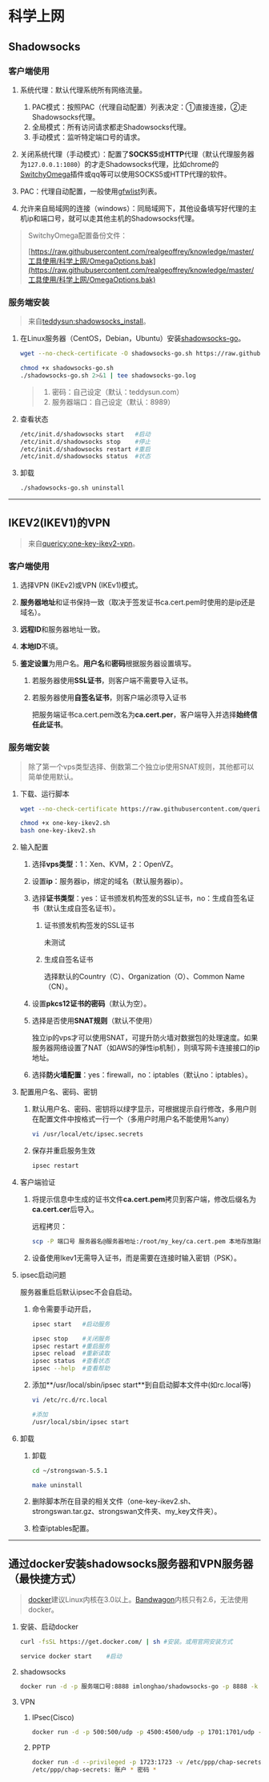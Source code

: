 # 科学上网

## Shadowsocks

### 客户端使用
1. 系统代理：默认代理系统所有网络流量。

    1. PAC模式：按照PAC（代理自动配置）列表决定：①直接连接，②走Shadowsocks代理。
    2. 全局模式：所有访问请求都走Shadowsocks代理。
    3. 手动模式：监听特定端口号的请求。
2. 关闭系统代理（手动模式）：配置了**SOCKS5**或**HTTP**代理（默认代理服务器为`127.0.0.1:1080`）的才走Shadowsocks代理，比如chrome的[SwitchyOmega](https://github.com/FelisCatus/SwitchyOmega)插件或qq等可以使用SOCKS5或HTTP代理的软件。
3. PAC：代理自动配置，一般使用[gfwlist](https://github.com/gfwlist/gfwlist)列表。
4. 允许来自局域网的连接（windows）：同局域网下，其他设备填写好代理的主机ip和端口号，就可以走其他主机的Shadowsocks代理。

>SwitchyOmega配置备份文件：
>
>[https://raw.githubusercontent.com/realgeoffrey/knowledge/master/工具使用/科学上网/OmegaOptions.bak](https://raw.githubusercontent.com/realgeoffrey/knowledge/master/工具使用/科学上网/OmegaOptions.bak)

### 服务端安装
>来自[teddysun:shadowsocks_install](https://github.com/teddysun/shadowsocks_install#shadowsocks-gosh)。

1. 在Linux服务器（CentOS，Debian，Ubuntu）安装[shadowsocks-go](https://github.com/shadowsocks/shadowsocks-go)。

    ```bash
    wget --no-check-certificate -O shadowsocks-go.sh https://raw.githubusercontent.com/teddysun/shadowsocks_install/master/shadowsocks-go.sh

    chmod +x shadowsocks-go.sh
    ./shadowsocks-go.sh 2>&1 | tee shadowsocks-go.log
    ```

    >1. 密码：自己设定（默认：teddysun.com）
    >2. 服务器端口：自己设定（默认：8989）
2. 查看状态

    ```bash
    /etc/init.d/shadowsocks start   #启动
    /etc/init.d/shadowsocks stop    #停止
    /etc/init.d/shadowsocks restart #重启
    /etc/init.d/shadowsocks status  #状态
    ```
3. 卸载

    ```bash
    ./shadowsocks-go.sh uninstall
    ```

---
## IKEV2(IKEV1)的VPN
>来自[quericy:one-key-ikev2-vpn](https://github.com/quericy/one-key-ikev2-vpn)。

### 客户端使用
1. 选择VPN (IKEv2)或VPN (IKEv1)模式。
2. **服务器地址**和证书保持一致（取决于签发证书ca.cert.pem时使用的是ip还是域名）。
3. **远程ID**和服务器地址一致。
4. **本地ID**不填。
5. **鉴定设置**为用户名。**用户名**和**密码**根据服务器设置填写。

    1. 若服务器使用**SSL证书**，则客户端不需要导入证书。
    2. 若服务器使用**自签名证书**，则客户端必须导入证书

        把服务端证书ca.cert.pem改名为**ca.cert.per**，客户端导入并选择**始终信任此证书**。

### 服务端安装
>除了第一个vps类型选择、倒数第二个独立ip使用SNAT规则，其他都可以简单使用默认。

1. 下载、运行脚本

    ```bash
    wget --no-check-certificate https://raw.githubusercontent.com/quericy/one-key-ikev2-vpn/master/one-key-ikev2.sh

    chmod +x one-key-ikev2.sh
    bash one-key-ikev2.sh
    ```
2. 输入配置
    1. 选择**vps类型**：1：Xen、KVM，2：OpenVZ。
    2. 设置**ip**：服务器ip，绑定的域名（默认服务器ip）。
    3. 选择**证书类型**：yes：证书颁发机构签发的SSL证书，no：生成自签名证书（默认生成自签名证书）。

        1. 证书颁发机构签发的SSL证书

            未测试
        2. 生成自签名证书

            选择默认的Country（C）、Organization（O）、Common Name（CN）。
    4. 设置**pkcs12证书的密码**（默认为空）。
    5. 选择是否使用**SNAT规则**（默认不使用）

        独立ip的vps才可以使用SNAT，可提升防火墙对数据包的处理速度。如果服务器网络设置了NAT（如AWS的弹性ip机制），则填写网卡连接接口的ip地址。
    6. 选择**防火墙配置**：yes：firewall，no：iptables（默认no：iptables）。
3. 配置用户名、密码、密钥

    1. 默认用户名、密码、密钥将以绿字显示，可根据提示自行修改，多用户则在配置文件中按格式一行一个（多用户时用户名不能使用%any）

        ```bash
        vi /usr/local/etc/ipsec.secrets
        ```
    2. 保存并重启服务生效

        ```bash
        ipsec restart
        ```
4. 客户端验证

    1. 将提示信息中生成的证书文件**ca.cert.pem**拷贝到客户端，修改后缀名为**ca.cert.cer**后导入。

        远程拷贝：
        ```bash
        scp -P 端口号 服务器名@服务器地址:/root/my_key/ca.cert.pem 本地存放路径
        ```
    2. 设备使用Ikev1无需导入证书，而是需要在连接时输入密钥（PSK）。
5. ipsec启动问题

    服务器重启后默认ipsec不会自启动。

    1. 命令需要手动开启，

        ```bash
        ipsec start   #启动服务

        ipsec stop    #关闭服务
        ipsec restart #重启服务
        ipsec reload  #重新读取
        ipsec status  #查看状态
        ipsec --help  #查看帮助
        ```
    2. 添加**/usr/local/sbin/ipsec start**到自启动脚本文件中(如rc.local等)

        ```bash
        vi /etc/rc.d/rc.local

        #添加
        /usr/local/sbin/ipsec start
        ```
6. 卸载

    1. 卸载

        ```bash
        cd ~/strongswan-5.5.1

        make uninstall
        ```
    2. 删除脚本所在目录的相关文件（one-key-ikev2.sh、strongswan.tar.gz、strongswan文件夹、my_key文件夹）。
    3. 检查iptables配置。

---
## 通过docker安装shadowsocks服务器和VPN服务器（最快捷方式）
>[docker](https://www.docker.com/)建议Linux内核在3.0以上。[Bandwagon](https://bwh1.net/)内核只有2.6，无法使用docker。

1. 安装、启动docker

    ```bash
    curl -fsSL https://get.docker.com/ | sh #安装。或用官网安装方式

    service docker start    #启动
    ```
2. shadowsocks

    ```bash
    docker run -d -p 服务端口号:8888 imlonghao/shadowsocks-go -p 8888 -k 密码 -m aes-256-cfb -t 60
    ```

3. VPN

    1. IPsec(Cisco)

        ```bash
        docker run -d -p 500:500/udp -p 4500:4500/udp -p 1701:1701/udp -e VPN_USER=账户名称 -e VPN_PASSWORD=密码 -e VPN_PSK=密钥 --privileged philplckthun/strongswan
        ```
    2.  PPTP

        ```bash
        docker run -d --privileged -p 1723:1723 -v /etc/ppp/chap-secrets:/etc/ppp/chap-secrets mobtitude/vpn-pptp
        /etc/ppp/chap-secrets: 账户 * 密码 *
        ```